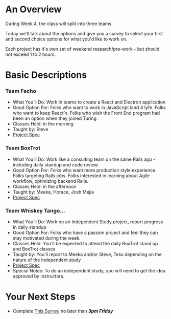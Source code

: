 # An Overview

During Week 4, the class will split into three teams.

Today we'll talk about the options and give you a survey to select your first and second choice options for what you'd like to work on.

Each project has it's own set of weekend research/pre-work - but should not exceed 1 to 2 hours.

# Basic Descriptions

### Team Fecho

  - What You’ll Do: Work in teams to create a React and Electron application
  - Good Option For: Folks who want to work in JavaScript land 4 lyfe. Folks who want to keep React’n. Folks who wish the Front End program had been an option when they joined Turing.
  - Classes Held: in the morning
  - Taught by: Steve
  - [Project Spec](./bartleby_project.markdown)

### Team BoxTrot

  - What You’ll Do: Work like a consulting team on the same Rails app - including daily standup and code review.
  - Good Option For: Folks who want more production style experience. Folks targeting Rails jobs. Folks interested in learning about Agile workflow, optimizing backend Rails.
  - Classes Held: in the afternoon
  - Taught by: Meeka, Horace, Josh Mejia
  - [Project Spec](https://github.com/turingschool/lesson_plans/blob/master/ruby_04-apis_and_scalability/looking_for_project.markdown)

### Team Whiskey Tango…

  -  What You’ll Do: Work on an Independent Study project, report progress in daily standup
  -  Good Option For: Folks who have a passion project and feel they can stay motivated during the week.
  -  Classes Held: You’ll be expected to attend the daily BoxTrot stand up and BoxTrot classes
  -  Taught by: You’ll report to Meeka and/or Steve, Tess depending on the nature of the Independent study
  - [Project Spec](./independent_study_project.markdown)
  -  Special Notes: To do an independent study, you will need to get the idea approved by instructors.

# Your Next Steps

  - Complete [This Survey](http://goo.gl/forms/8dZd7MejyC) no later than ***3pm Friday***
